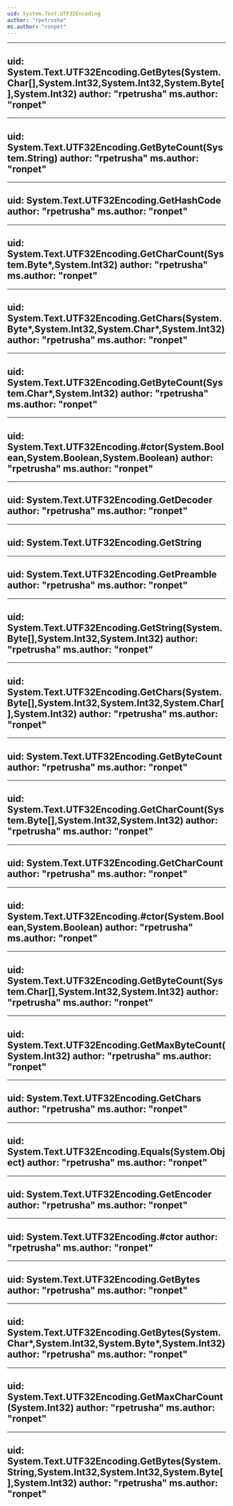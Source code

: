 ```yaml
---
uid: System.Text.UTF32Encoding
author: "rpetrusha"
ms.author: "ronpet"
---
```


---
uid: System.Text.UTF32Encoding.GetBytes(System.Char[],System.Int32,System.Int32,System.Byte[],System.Int32)
author: "rpetrusha"
ms.author: "ronpet"
---

---
uid: System.Text.UTF32Encoding.GetByteCount(System.String)
author: "rpetrusha"
ms.author: "ronpet"
---

---
uid: System.Text.UTF32Encoding.GetHashCode
author: "rpetrusha"
ms.author: "ronpet"
---

---
uid: System.Text.UTF32Encoding.GetCharCount(System.Byte*,System.Int32)
author: "rpetrusha"
ms.author: "ronpet"
---

---
uid: System.Text.UTF32Encoding.GetChars(System.Byte*,System.Int32,System.Char*,System.Int32)
author: "rpetrusha"
ms.author: "ronpet"
---

---
uid: System.Text.UTF32Encoding.GetByteCount(System.Char*,System.Int32)
author: "rpetrusha"
ms.author: "ronpet"
---

---
uid: System.Text.UTF32Encoding.#ctor(System.Boolean,System.Boolean,System.Boolean)
author: "rpetrusha"
ms.author: "ronpet"
---

---
uid: System.Text.UTF32Encoding.GetDecoder
author: "rpetrusha"
ms.author: "ronpet"
---

---
uid: System.Text.UTF32Encoding.GetString
---

---
uid: System.Text.UTF32Encoding.GetPreamble
author: "rpetrusha"
ms.author: "ronpet"
---

---
uid: System.Text.UTF32Encoding.GetString(System.Byte[],System.Int32,System.Int32)
author: "rpetrusha"
ms.author: "ronpet"
---

---
uid: System.Text.UTF32Encoding.GetChars(System.Byte[],System.Int32,System.Int32,System.Char[],System.Int32)
author: "rpetrusha"
ms.author: "ronpet"
---

---
uid: System.Text.UTF32Encoding.GetByteCount
author: "rpetrusha"
ms.author: "ronpet"
---

---
uid: System.Text.UTF32Encoding.GetCharCount(System.Byte[],System.Int32,System.Int32)
author: "rpetrusha"
ms.author: "ronpet"
---

---
uid: System.Text.UTF32Encoding.GetCharCount
author: "rpetrusha"
ms.author: "ronpet"
---

---
uid: System.Text.UTF32Encoding.#ctor(System.Boolean,System.Boolean)
author: "rpetrusha"
ms.author: "ronpet"
---

---
uid: System.Text.UTF32Encoding.GetByteCount(System.Char[],System.Int32,System.Int32)
author: "rpetrusha"
ms.author: "ronpet"
---

---
uid: System.Text.UTF32Encoding.GetMaxByteCount(System.Int32)
author: "rpetrusha"
ms.author: "ronpet"
---

---
uid: System.Text.UTF32Encoding.GetChars
author: "rpetrusha"
ms.author: "ronpet"
---

---
uid: System.Text.UTF32Encoding.Equals(System.Object)
author: "rpetrusha"
ms.author: "ronpet"
---

---
uid: System.Text.UTF32Encoding.GetEncoder
author: "rpetrusha"
ms.author: "ronpet"
---

---
uid: System.Text.UTF32Encoding.#ctor
author: "rpetrusha"
ms.author: "ronpet"
---

---
uid: System.Text.UTF32Encoding.GetBytes
author: "rpetrusha"
ms.author: "ronpet"
---

---
uid: System.Text.UTF32Encoding.GetBytes(System.Char*,System.Int32,System.Byte*,System.Int32)
author: "rpetrusha"
ms.author: "ronpet"
---

---
uid: System.Text.UTF32Encoding.GetMaxCharCount(System.Int32)
author: "rpetrusha"
ms.author: "ronpet"
---

---
uid: System.Text.UTF32Encoding.GetBytes(System.String,System.Int32,System.Int32,System.Byte[],System.Int32)
author: "rpetrusha"
ms.author: "ronpet"
---
